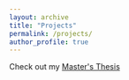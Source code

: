```yaml
---
layout: archive
title: "Projects"
permalink: /projects/
author_profile: true
---
```


Check out my [Master's Thesis]([https://etd.ohiolink.edu/apexprod/rws_etd/send_file/send?accession=miami1596020889916973&disposition=inline]) 
